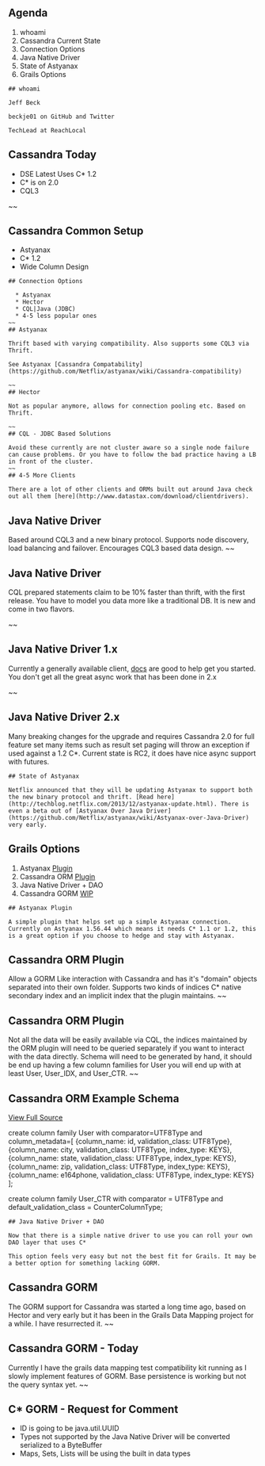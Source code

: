 ## Agenda

1. whoami
1. Cassandra Current State
1. Connection Options
1. Java Native Driver
1. State of Astyanax
1. Grails Options


~~~~
## whoami

Jeff Beck

beckje01 on GitHub and Twitter

TechLead at ReachLocal
~~~~
## Cassandra Today

  * DSE Latest Uses C* 1.2
  * C* is on 2.0
  * CQL3

~~
## Cassandra Common Setup

  * Astyanax
  * C* 1.2
  * Wide Column Design

~~~~
## Connection Options

  * Astyanax
  * Hector
  * CQL|Java (JDBC)
  * 4-5 less popular ones
~~
## Astyanax

Thrift based with varying compatibility. Also supports some CQL3 via Thrift.

See Astyanax [Cassandra Compatability](https://github.com/Netflix/astyanax/wiki/Cassandra-compatibility)

~~
## Hector

Not as popular anymore, allows for connection pooling etc. Based on Thrift.

~~
## CQL - JDBC Based Solutions

Avoid these currently are not cluster aware so a single node failure can cause problems. Or you have to follow the bad practice having a LB in front of the cluster.
~~
## 4-5 More Clients

There are a lot of other clients and ORMs built out around Java check out all them [here](http://www.datastax.com/download/clientdrivers).
~~~~
## Java Native Driver

Based around CQL3 and a new binary protocol. Supports node discovery, load balancing and failover. Encourages CQL3 based data design.
~~
## Java Native Driver

CQL prepared statements claim to be 10% faster than thrift, with the first release. You have to model you data more like a traditional DB. It is new and come in two flavors.

~~
## Java Native Driver 1.x

Currently a generally available client, [docs](http://www.datastax.com/documentation/developer/java-driver/1.0/index.html) are good to help get you started. You don't get all the great async work that has been done in 2.x

~~
## Java Native Driver 2.x

Many breaking changes for the upgrade and requires Cassandra 2.0 for full feature set many items such as result set paging will throw an exception if used against a 1.2 C*. Current state is RC2, it does have nice async support with futures.
~~~~
## State of Astyanax

Netflix announced that they will be updating Astyanax to support both the new binary protocol and thrift. [Read here](http://techblog.netflix.com/2013/12/astyanax-update.html). There is even a beta out of [Astyanax Over Java Driver](https://github.com/Netflix/astyanax/wiki/Astyanax-over-Java-Driver) very early.
~~~~
## Grails Options

1. Astyanax [Plugin](http://grails.org/plugin/cassandra-astyanax)
1. Cassandra ORM [Plugin](http://grails.org/plugin/cassandra-orm)
1. Java Native Driver + DAO
1. Cassandra GORM [WIP](https://github.com/beckje01/grails-data-mapping/tree/cassandraNative)
~~~~
## Astyanax Plugin

A simple plugin that helps set up a simple Astyanax connection. Currently on Astyanax 1.56.44 which means it needs C* 1.1 or 1.2, this is a great option if you choose to hedge and stay with Astyanax.
~~~~
## Cassandra ORM Plugin

Allow a GORM Like interaction with Cassandra and has it's "domain" objects separated into their own folder. Supports two kinds of indices C* native secondary index and an implicit index that the plugin maintains.
~~
## Cassandra ORM Plugin

Not all the data will be easily available via CQL, the indices maintained by the ORM plugin will need to be queried separately if you want to interact with the data directly. Schema will need to be generated by hand, it should be end up having a few column families for User you will end up with at least User, User_IDX, and User_CTR.
~~
## Cassandra ORM Example Schema

[View Full Source](https://github.com/bflorian/cassandra-astyanax/blob/4027cb6589ce85b6bad90a8d0d3a917a39a66e48/test/data/schema.txt)

  create column family User
      with comparator=UTF8Type
      and column_metadata=[
          {column_name: id, validation_class: UTF8Type},
          {column_name: city, validation_class: UTF8Type, index_type: KEYS},
          {column_name: state, validation_class: UTF8Type, index_type: KEYS},
          {column_name: zip, validation_class: UTF8Type, index_type: KEYS},
          {column_name: e164phone, validation_class: UTF8Type, index_type: KEYS}
      ];

  create column family User_CTR
      with comparator = UTF8Type
      and default_validation_class = CounterColumnType;

~~~~
## Java Native Driver + DAO

Now that there is a simple native driver to use you can roll your own DAO layer that uses C*

This option feels very easy but not the best fit for Grails. It may be a better option for something lacking GORM.
~~~~
## Cassandra GORM

The GORM support for Cassandra was started a long time ago, based on Hector and very early but it has been in the Grails Data Mapping project for a while. I have resurrected it.
~~
## Cassandra GORM - Today

Currently I have the grails data mapping test compatibility kit running as I slowly implement features of GORM. Base persistence is working but not the query syntax yet.
~~
## C* GORM - Request for Comment

  * ID is going to be java.util.UUID
  * Types not supported by the Java Native Driver will be converted serialized to a ByteBuffer
  * Maps, Sets, Lists will be using the built in data types



